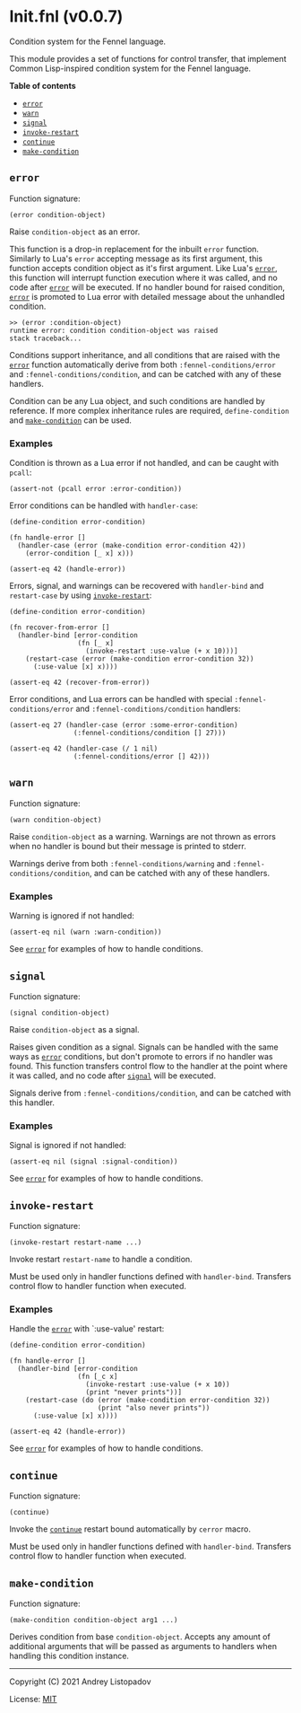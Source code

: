 # Init.fnl (v0.0.7)
Condition system for the Fennel language.

This module provides a set of functions for control transfer, that
implement Common Lisp-inspired condition system for the Fennel language.

**Table of contents**

- [`error`](#error)
- [`warn`](#warn)
- [`signal`](#signal)
- [`invoke-restart`](#invoke-restart)
- [`continue`](#continue)
- [`make-condition`](#make-condition)

## `error`
Function signature:

```
(error condition-object)
```

Raise `condition-object` as an error.

This function is a drop-in replacement for the inbuilt `error`
function.  Similarly to Lua's `error` accepting message as its first
argument, this function accepts condition object as it's first
argument.  Like Lua's [`error`](#error), this function will interrupt function
execution where it was called, and no code after [`error`](#error) will be
executed.  If no handler bound for raised condition, [`error`](#error) is
promoted to Lua error with detailed message about the unhandled
condition.

```
>> (error :condition-object)
runtime error: condition condition-object was raised
stack traceback...
```

Conditions support inheritance, and all conditions that are raised
with the [`error`](#error) function automatically derive from both
`:fennel-conditions/error` and `:fennel-conditions/condition`, and can
be catched with any of these handlers.

Condition can be any Lua object, and such conditions are handled by
reference.  If more complex inheritance rules are required,
`define-condition` and [`make-condition`](#make-condition) can be used.

### Examples

Condition is thrown as a Lua error if not handled, and can be caught
with `pcall`:

``` fennel
(assert-not (pcall error :error-condition))
```

Error conditions can be handled with `handler-case`:

``` fennel
(define-condition error-condition)

(fn handle-error []
  (handler-case (error (make-condition error-condition 42))
    (error-condition [_ x] x)))

(assert-eq 42 (handle-error))
```

Errors, signal, and warnings can be recovered with `handler-bind` and
`restart-case` by using [`invoke-restart`](#invoke-restart):

``` fennel
(define-condition error-condition)

(fn recover-from-error []
  (handler-bind [error-condition
                 (fn [_ x]
                   (invoke-restart :use-value (+ x 10)))]
    (restart-case (error (make-condition error-condition 32))
      (:use-value [x] x))))

(assert-eq 42 (recover-from-error))
```

Error conditions, and Lua errors can be handled with special
`:fennel-conditions/error` and `:fennel-conditions/condition`
handlers:

``` fennel
(assert-eq 27 (handler-case (error :some-error-condition)
                (:fennel-conditions/condition [] 27)))

(assert-eq 42 (handler-case (/ 1 nil)
                (:fennel-conditions/error [] 42)))
```

## `warn`
Function signature:

```
(warn condition-object)
```

Raise `condition-object` as a warning.
Warnings are not thrown as errors when no handler is bound but their
message is printed to stderr.

Warnings derive from both `:fennel-conditions/warning` and
`:fennel-conditions/condition`, and can be catched with any of these
handlers.

### Examples

Warning is ignored if not handled:

``` fennel
(assert-eq nil (warn :warn-condition))
```

See [`error`](#error) for examples of how to handle conditions.

## `signal`
Function signature:

```
(signal condition-object)
```

Raise `condition-object` as a signal.

Raises given condition as a signal.  Signals can be handled with the
same ways as [`error`](#error) conditions, but don't promote to errors if no
handler was found.  This function transfers control flow to the
handler at the point where it was called, and no code after [`signal`](#signal)
will be executed.

Signals derive from `:fennel-conditions/condition`, and can be catched
with this handler.

### Examples

Signal is ignored if not handled:

``` fennel
(assert-eq nil (signal :signal-condition))
```

See [`error`](#error) for examples of how to handle conditions.

## `invoke-restart`
Function signature:

```
(invoke-restart restart-name ...)
```

Invoke restart `restart-name` to handle a condition.

Must be used only in handler functions defined with `handler-bind`.
Transfers control flow to handler function when executed.

### Examples

Handle the [`error`](#error) with `:use-value' restart:

``` fennel
(define-condition error-condition)

(fn handle-error []
  (handler-bind [error-condition
                 (fn [_c x]
                   (invoke-restart :use-value (+ x 10))
                   (print "never prints"))]
    (restart-case (do (error (make-condition error-condition 32))
                      (print "also never prints"))
      (:use-value [x] x))))

(assert-eq 42 (handle-error))
```

See [`error`](#error) for examples of how to handle conditions.

## `continue`
Function signature:

```
(continue)
```

Invoke the [`continue`](#continue) restart bound automatically by `cerror` macro.

Must be used only in handler functions defined with `handler-bind`.
Transfers control flow to handler function when executed.

## `make-condition`
Function signature:

```
(make-condition condition-object arg1 ...)
```

Derives condition from base `condition-object`.  Accepts any amount
of additional arguments that will be passed as arguments to handlers
when handling this condition instance.


---

Copyright (C) 2021 Andrey Listopadov

License: [MIT](https://gitlab.com/andreyorst/fennel-conditions/-/raw/master/LICENSE)


<!-- Generated with Fenneldoc v0.1.5
     https://gitlab.com/andreyorst/fenneldoc -->
